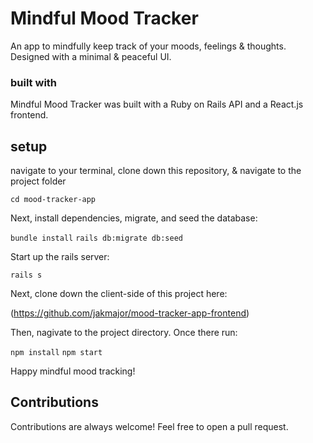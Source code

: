 # Mindful Mood Tracker 

An app to mindfully keep track of your moods, feelings & thoughts. Designed with a minimal & peaceful UI.

### built with 
Mindful Mood Tracker was built with a Ruby on Rails API and a React.js frontend. 

## setup 

navigate to your terminal, clone down this repository, & navigate to the project folder 

`cd mood-tracker-app`

Next, install dependencies, migrate, and seed the database:

`bundle install`
`rails db:migrate db:seed`

Start up the rails server:

`rails s`

Next, clone down the client-side of this project here:

(https://github.com/jakmajor/mood-tracker-app-frontend) 

Then, nagivate to the project directory. Once there run: 

`npm install`
`npm start`

Happy mindful mood tracking! 

## Contributions 
Contributions are always welcome! Feel free to open a pull request. 







